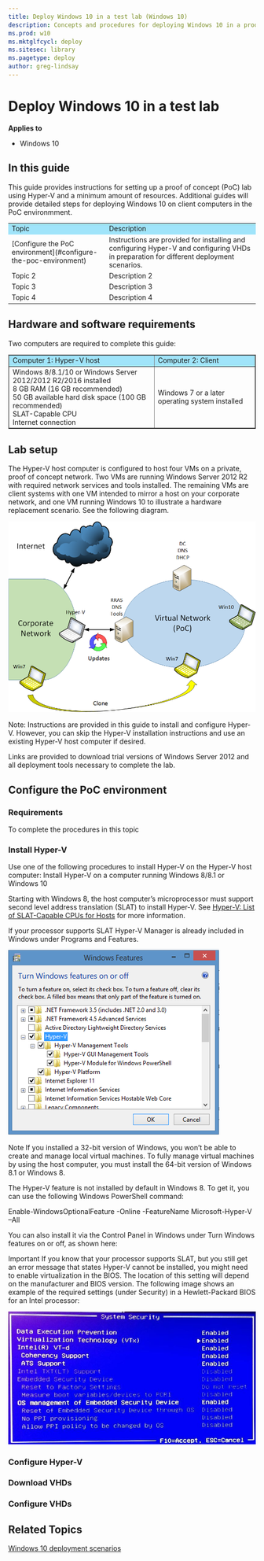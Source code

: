 ```yaml
---
title: Deploy Windows 10 in a test lab (Windows 10)
description: Concepts and procedures for deploying Windows 10 in a proof of concept lab environment.
ms.prod: w10
ms.mktglfcycl: deploy
ms.sitesec: library
ms.pagetype: deploy
author: greg-lindsay
---
```


# Deploy Windows 10 in a test lab
**Applies to**

-   Windows 10

## In this guide

This guide provides instructions for setting up a proof of concept (PoC) lab using Hyper-V and a minimum amount of resources. Additional guides will provide detailed steps for deploying Windows 10 on client computers in the PoC environmment.

<table border="0" cellpadding="2">
    <tr>
        <td BGCOLOR="#a0e4fa">Topic</td>
        <td BGCOLOR="#a0e4fa">Description</td>
    </tr>
    <tr>
        <td>[Configure the PoC environment](#configure-the-poc-environment)</td>
        <td>Instructions are provided for installing and configuring Hyper-V and configuring VHDs in preparation for different deployment scenarios.</td>
    </tr>
    <tr>
        <td>Topic 2</td>
        <td>Description 2</td>
    </tr>
    <tr>
        <td>Topic 3</td>
        <td>Description 3</td>
    </tr>
    <tr>
        <td>Topic 4</td>
        <td>Description 4</td>
    </tr>
</table>

## Hardware and software requirements

Two computers are required to complete this guide: 

<table border="1" cellpadding="2">
    <tr>
        <td BGCOLOR="#a0e4fa">Computer 1: Hyper-V host</td>
        <td BGCOLOR="#a0e4fa">Computer 2: Client</td>
    </tr>
    <tr>
        <td>Windows 8/8.1/10 or Windows Server 2012/2012 R2/2016 installed<BR>
            8 GB RAM (16 GB recommended)<BR>
            50 GB available hard disk space (100 GB recommended)<BR>
            SLAT-Capable CPU<BR>
            Internet connection</td>
        <td>Windows 7 or a later operating system installed</td>
    </tr>
</table>

## Lab setup

The Hyper-V host computer is configured to host four VMs on a private, proof of concept network. Two VMs are running Windows Server 2012 R2 with required network services and tools installed. The remaining VMs are client systems with one VM intended to mirror a host on your corporate network, and one VM running Windows 10 to illustrate a hardware replacement scenario. See the following diagram.

![PoC](images/poc.png)

Note: Instructions are provided in this guide to install and configure Hyper-V. However, you can skip the Hyper-V installation instructions and use an existing Hyper-V host computer if desired.

Links are provided to download trial versions of Windows Server 2012 and all deployment tools necessary to complete the lab.



## Configure the PoC environment

### Requirements

To complete the procedures in this topic

### Install Hyper-V

Use one of the following procedures to install Hyper-V on the Hyper-V host computer:
Install Hyper-V on a computer running Windows 8/8.1 or Windows 10

Starting with Windows 8, the host computer’s microprocessor must support second level address translation (SLAT) to install Hyper-V. See [Hyper-V: List of SLAT-Capable CPUs for Hosts](http://social.technet.microsoft.com/wiki/contents/articles/1401.hyper-v-list-of-slat-capable-cpus-for-hosts.aspx) for more information.

If your processor supports SLAT Hyper-V Manager is already included in Windows under Programs and Features.

![hyper-v feature](images/hyper-v-feature.png)

Note  If you installed a 32-bit version of Windows, you won’t be able to create and manage local virtual machines. To fully manage virtual machines by using the host computer, you must install the 64-bit version of Windows 8.1 or Windows 8.

The Hyper-V feature is not installed by default in Windows 8. To get it, you can use the following Windows PowerShell command:

Enable-WindowsOptionalFeature -Online -FeatureName Microsoft-Hyper-V –All

You can also install it via the Control Panel in Windows under Turn Windows features on or off, as shown here:

Important  If you know that your processor supports SLAT, but you still get an error message that states Hyper-V cannot be installed, you might need to enable virtualization in the BIOS. The location of this setting will depend on the manufacturer and BIOS version. The following image shows an example of the required settings (under Security) in a Hewlett-Packard BIOS for an Intel processor:

![security BIOS settings](images/sec-bios.png)

### Configure Hyper-V

### Download VHDs

### Configure VHDs

## Related Topics

[Windows 10 deployment scenarios](windows-10-deployment-scenarios.md)
 

 





